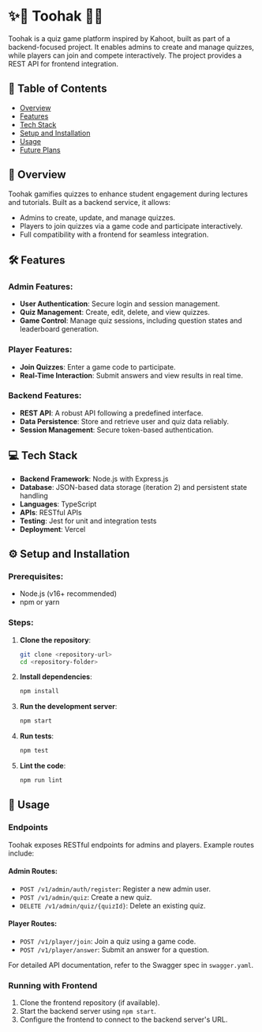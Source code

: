 # ✨🥜 Toohak 🥜✨

Toohak is a quiz game platform inspired by Kahoot, built as part of a backend-focused project. It enables admins to create and manage quizzes, while players can join and compete interactively. The project provides a REST API for frontend integration.

## 📖 Table of Contents
- [Overview](#-overview)
- [Features](#-features)
- [Tech Stack](#-tech-stack)
- [Setup and Installation](#️-setup-and-installation)
- [Usage](#-usage)
- [Future Plans](#-future-plans)

## 🌈 Overview
Toohak gamifies quizzes to enhance student engagement during lectures and tutorials. Built as a backend service, it allows:
- Admins to create, update, and manage quizzes.
- Players to join quizzes via a game code and participate interactively.
- Full compatibility with a frontend for seamless integration.

## 🛠 Features
### Admin Features:
- **User Authentication**: Secure login and session management.
- **Quiz Management**: Create, edit, delete, and view quizzes.
- **Game Control**: Manage quiz sessions, including question states and leaderboard generation.

### Player Features:
- **Join Quizzes**: Enter a game code to participate.
- **Real-Time Interaction**: Submit answers and view results in real time.

### Backend Features:
- **REST API**: A robust API following a predefined interface.
- **Data Persistence**: Store and retrieve user and quiz data reliably.
- **Session Management**: Secure token-based authentication.

## 💻 Tech Stack
- **Backend Framework**: Node.js with Express.js
- **Database**: JSON-based data storage (iteration 2) and persistent state handling
- **Languages**: TypeScript
- **APIs**: RESTful APIs
- **Testing**: Jest for unit and integration tests
- **Deployment**: Vercel

## ⚙️ Setup and Installation

### Prerequisites:
- Node.js (v16+ recommended)
- npm or yarn

### Steps:
1. **Clone the repository**:
   ```bash
   git clone <repository-url>
   cd <repository-folder>
   ```
2. **Install dependencies**:
   ```bash
   npm install
   ```
3. **Run the development server**:
   ```bash
   npm start
   ```
4. **Run tests**:
   ```bash
   npm test
   ```
5. **Lint the code**:
   ```bash
   npm run lint
   ```

## 🚀 Usage

### Endpoints
Toohak exposes RESTful endpoints for admins and players. Example routes include:

#### Admin Routes:
- `POST /v1/admin/auth/register`: Register a new admin user.
- `POST /v1/admin/quiz`: Create a new quiz.
- `DELETE /v1/admin/quiz/{quizId}`: Delete an existing quiz.

#### Player Routes:
- `POST /v1/player/join`: Join a quiz using a game code.
- `POST /v1/player/answer`: Submit an answer for a question.

For detailed API documentation, refer to the Swagger spec in `swagger.yaml`.

### Running with Frontend
1. Clone the frontend repository (if available).
2. Start the backend server using `npm start`.
3. Configure the frontend to connect to the backend server's URL.
